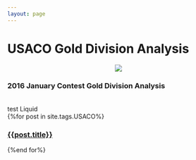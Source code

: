 ```yaml
---
layout: page
---
```

<head>
<link rel="stylesheet" type="text/css" href="https://markchenyutian.github.io/Markchen_Blog/Asset/css/Unified_Style.css">
</head>

# USACO Gold Division Analysis
<center><img src="https://markchenyutian.github.io/Markchen_Blog/Asset/USACO_Banner.png"></center>

<div class="card" onclick="window.open('https://markchenyutian.github.io/Markchen_Blog/2020/10/04/USACO-2016-Jan-Gold-Analysis.html');">
  <div class="title_container">
    <h3>2016 January Contest Gold Division Analysis</h3>
  </div>
</div>

<br>
test Liquid

<div>
  {%for post in site.tags.USACO%}
    <a href={{ site.baseurl }}{{ post.url }}>
    <div class="card">
      <div class="title_container">
        <h3>{{post.title}}</h3>
      </div>
    </div>
    </a>
  {%end for%}
</div>